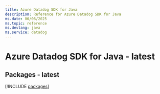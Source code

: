 ```yaml
---
title: Azure Datadog SDK for Java
description: Reference for Azure Datadog SDK for Java
ms.date: 06/06/2025
ms.topic: reference
ms.devlang: java
ms.service: datadog
---
```

# Azure Datadog SDK for Java - latest
## Packages - latest
[!INCLUDE [packages](datadog-index.md)]